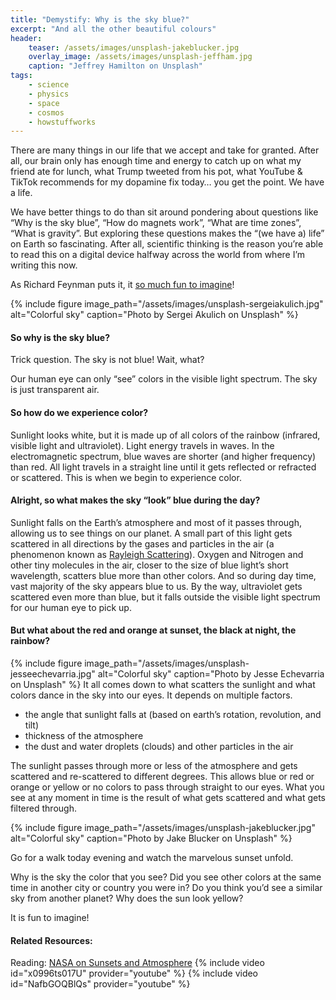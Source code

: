 ```yaml
---
title: "Demystify: Why is the sky blue?"
excerpt: "And all the other beautiful colours"
header:
    teaser: /assets/images/unsplash-jakeblucker.jpg
    overlay_image: /assets/images/unsplash-jeffham.jpg
    caption: "Jeffrey Hamilton on Unsplash"
tags:
    - science
    - physics
    - space
    - cosmos
    - howstuffworks
---
```

There are many things in our life that we accept and take for granted. After all, our brain only has enough time and energy to catch up on what my friend ate for lunch, what Trump tweeted from his pot, what YouTube & TikTok recommends for my dopamine fix today… you get the point. We have a life.

We have better things to do than sit around pondering about questions like “Why is the sky blue”, “How do magnets work”, “What are time zones”, “What is gravity”. But exploring these questions makes the “(we have a) life” on Earth so fascinating. After all, scientific thinking is the reason you’re able to read this on a digital device halfway across the world from where I’m writing this now.

As Richard Feynman puts it, it [so much fun to imagine](https://www.youtube.com/playlist?list=PL2D30B1DEFFDA0310)!

{% include figure image_path="/assets/images/unsplash-sergeiakulich.jpg" alt="Colorful sky" caption="Photo by Sergei Akulich on Unsplash" %}

#### So why is the sky blue?
Trick question. The sky is not blue! Wait, what?

Our human eye can only “see” colors in the visible light spectrum. The sky is just transparent air.

#### So how do we experience color?
Sunlight looks white, but it is made up of all colors of the rainbow (infrared, visible light and ultraviolet). Light energy travels in waves. In the electromagnetic spectrum, blue waves are shorter (and higher frequency) than red. All light travels in a straight line until it gets reflected or refracted or scattered. This is when we begin to experience color.

#### Alright, so what makes the sky “look” blue during the day?
Sunlight falls on the Earth’s atmosphere and most of it passes through, allowing us to see things on our planet. A small part of this light gets scattered in all directions by the gases and particles in the air (a phenomenon known as [Rayleigh Scattering](https://www.britannica.com/science/Rayleigh-scattering)). Oxygen and Nitrogen and other tiny molecules in the air, closer to the size of blue light’s short wavelength, scatters blue more than other colors. And so during day time, vast majority of the sky appears blue to us. By the way, ultraviolet gets scattered even more than blue, but it falls outside the visible light spectrum for our human eye to pick up.

#### But what about the red and orange at sunset, the black at night, the rainbow?
{% include figure image_path="/assets/images/unsplash-jesseechevarria.jpg" alt="Colorful sky" caption="Photo by Jesse Echevarria on Unsplash" %}
It all comes down to what scatters the sunlight and what colors dance in the sky into our eyes. It depends on multiple factors.

- the angle that sunlight falls at (based on earth’s rotation, revolution, and tilt)
- thickness of the atmosphere
- the dust and water droplets (clouds) and other particles in the air

The sunlight passes through more or less of the atmosphere and gets scattered and re-scattered to different degrees. This allows blue or red or orange or yellow or no colors to pass through straight to our eyes. What you see at any moment in time is the result of what gets scattered and what gets filtered through.

{% include figure image_path="/assets/images/unsplash-jakeblucker.jpg" alt="Colorful sky" caption="Photo by Jake Blucker on Unsplash" %}

Go for a walk today evening and watch the marvelous sunset unfold.

Why is the sky the color that you see? Did you see other colors at the same time in another city or country you were in? Do you think you’d see a similar sky from another planet? Why does the sun look yellow?

It is fun to imagine!

#### Related Resources:
Reading: [NASA on Sunsets and Atmosphere](https://nasaeclips.arc.nasa.gov/video/ourworld/our-world-sunsets-and-atmosphere)
{% include video id="x0996ts017U" provider="youtube" %}
{% include video id="NafbGOQBlQs" provider="youtube" %}
